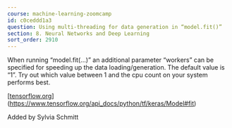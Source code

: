 ```yaml
---
course: machine-learning-zoomcamp
id: c0ceddd1a3
question: Using multi-threading for data generation in “model.fit()”
section: 8. Neural Networks and Deep Learning
sort_order: 2910
---
```


When running “model.fit(...)” an additional parameter “workers” can be specified for speeding up the data loading/generation. The default value is “1”. Try out which value between 1 and the cpu count on your system performs best.

[[tensorflow.org](https://www.tensorflow.org/api_docs/python/tf/keras/Model#fit)](https://www.tensorflow.org/api_docs/python/tf/keras/Model#fit)

Added by Sylvia Schmitt

